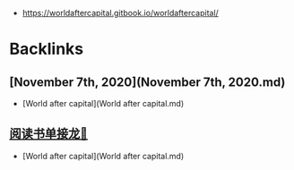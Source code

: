 - https://worldaftercapital.gitbook.io/worldaftercapital/

# Backlinks
## [November 7th, 2020](November 7th, 2020.md)
- [World after capital](World after capital.md)

## [阅读书单接龙🐲](阅读书单接龙🐲.md)
- [World after capital](World after capital.md)

